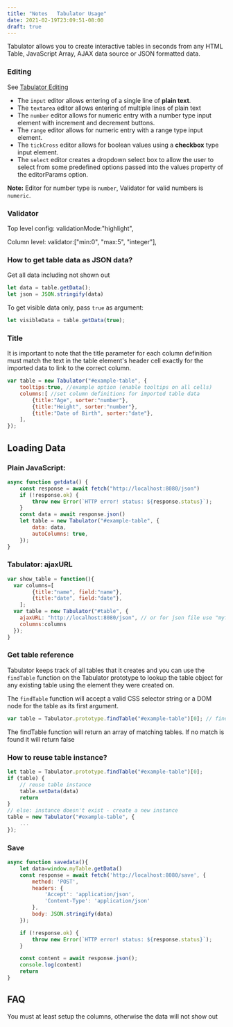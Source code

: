 ```yaml
---
title: "Notes   Tabulator Usage"
date: 2021-02-19T23:09:51-08:00
draft: true
---
```

Tabulator allows you to create interactive tables in seconds from any HTML Table, JavaScript Array,
AJAX data source or JSON formatted data.

### Editing
See [Tabulator Editing](http://tabulator.info/docs/4.9/edit)
* The `input` editor allows entering of a single line of **plain text**.
* The `textarea` editor allows entering of multiple lines of plain text
* The `number` editor allows for numeric entry with a number type input element with increment and decrement buttons.
* The `range` editor allows for numeric entry with a range type input element.
* The `tickCross` editor allows for boolean values using a **checkbox** type input element.
* The `select` editor creates a dropdown select box to allow the user to select from some predefined options passed into the values property of the editorParams option.

**Note:**
Editor for number type is `number`, Validator for valid numbers is `numeric`.

### Validator
Top level config:
validationMode:"highlight",

Column level:
validator:["min:0", "max:5", "integer"],

### How to get table data as JSON data?
Get all data including not shown out
```javascript
let data = table.getData();
let json = JSON.stringify(data)
```

To get visible data only, pass `true` as argument:
```javascript
let visibleData = table.getData(true);
```

### Title
It is important to note that the title parameter for each column definition must match the text in the table element's 
header cell exactly for the imported data to link to the correct column.
```javascript
var table = new Tabulator("#example-table", {
    tooltips:true, //example option (enable tooltips on all cells)
    columns:[ //set column definitions for imported table data
        {title:"Age", sorter:"number"},
        {title:"Height", sorter:"number"},
        {title:"Date of Birth", sorter:"date"},
    ],
});
```

## Loading Data
### Plain JavaScript:
```javascript
async function getdata() {
    const response = await fetch("http://localhost:8080/json")
    if (!response.ok) {
        throw new Error(`HTTP error! status: ${response.status}`);
    }
    const data = await response.json()
    let table = new Tabulator("#example-table", {
        data: data,
        autoColumns: true,
    });
}
```

### Tabulator: ajaxURL

```javascript
var show_table = function(){
  var columns=[
        {title:"name", field:"name"},
        {title:"date", field:"date"},
    ];
  var table = new Tabulator("#table", {
    ajaxURL: "http://localhost:8080/json", // or for json file use "myfile.json"
    columns:columns
  });
}
```

### Get table reference
Tabulator keeps track of all tables that it creates and you can use the `findTable` function on the Tabulator prototype 
to lookup the table object for any existing table using the element they were created on.

The `findTable` function will accept a valid CSS selector string or a DOM node for the table as its first argument.
```javascript
var table = Tabulator.prototype.findTable("#example-table")[0]; // find table object for table with id of example-table
```
The findTable function will return an array of matching tables. If no match is found it will return false

### How to reuse table instance?
```javascript
let table = Tabulator.prototype.findTable("#example-table")[0];
if (table) {
    // reuse table instance
    table.setData(data)
    return
}
// else: instance doesn't exist - create a new instance
table = new Tabulator("#example-table", {
    ...
});
```

### Save
```javascript
async function savedata(){
    let data=window.myTable.getData()
    const response = await fetch('http://localhost:8080/save', {
        method: 'POST',
        headers: {
            'Accept': 'application/json',
            'Content-Type': 'application/json'
        },
        body: JSON.stringify(data)
    });

    if (!response.ok) {
        throw new Error(`HTTP error! status: ${response.status}`);
    }

    const content = await response.json();
    console.log(content)
    return
}
```

## FAQ
You must at least setup the columns, otherwise the data will not show out